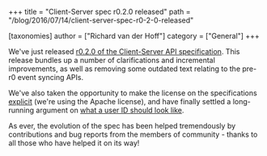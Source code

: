 +++
title = "Client-Server spec r0.2.0 released"
path = "/blog/2016/07/14/client-server-spec-r0-2-0-released"

[taxonomies]
author = ["Richard van der Hoff"]
category = ["General"]
+++

We've just released <a href="http://matrix.org/docs/spec/client_server/r0.2.0.html">r0.2.0 of the Client-Server API specification</a>. This release bundles up a number of clarifications and incremental improvements, as well as removing some outdated text relating to the pre-r0 event syncing APIs.

We've also taken the opportunity to make the license on the specifications <a href="http://matrix.org/docs/spec/intro.html#license">explicit</a> (we're using the Apache license), and have finally settled a long-running argument on <a href="http://matrix.org/docs/spec/intro.html#user-identifiers">what a user ID should look like</a>.

As ever, the evolution of the spec has been helped tremendously by contributions and bug reports from the members of community - thanks to all those who have helped it on its way!
